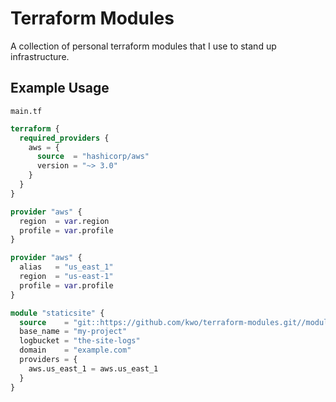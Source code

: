 # Terraform Modules

A collection of personal terraform modules that I use to stand up infrastructure.


## Example Usage

`main.tf`

```terraform
terraform {
  required_providers {
    aws = {
      source  = "hashicorp/aws"
      version = "~> 3.0"
    }
  }
}

provider "aws" {
  region  = var.region
  profile = var.profile
}

provider "aws" {
  alias   = "us_east_1"
  region  = "us-east-1"
  profile = var.profile
}

module "staticsite" {
  source    = "git::https://github.com/kwo/terraform-modules.git//modules/staticsite?ref=v1.1.5"
  base_name = "my-project"
  logbucket = "the-site-logs"
  domain    = "example.com"
  providers = {
    aws.us_east_1 = aws.us_east_1
  }
}
```

